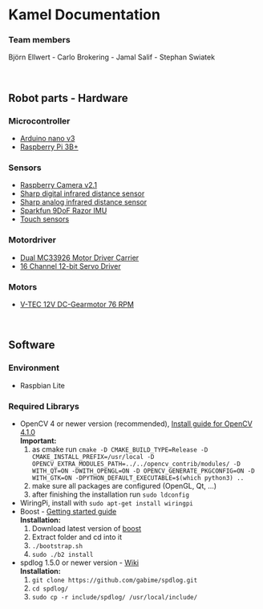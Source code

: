 # Kamel Documentation

### Team members 

Björn Ellwert - 
Carlo Brokering - 
Jamal Salif -
Stephan Swiatek

</br>

## Robot parts - Hardware

### Microcontroller

* [Arduino nano v3](https://store.arduino.cc/arduino-nano)
* [Raspberry Pi 3B+](https://www.raspberrypi.org/products/raspberry-pi-3-model-b-plus/)

### Sensors

* [Raspberry Camera v2.1](https://www.raspberrypi.org/products/camera-module-v2/)
* [Sharp digital infrared distance sensor](https://www.pololu.com/product/1134)
* [Sharp analog infrared distance sensor](http://www.sharp-world.com/products/device/lineup/data/pdf/datasheet/gp2y0a51sk_e.pdf)
* [Sparkfun 9DoF Razor IMU](https://www.sparkfun.com/products/14001)
* [Touch sensors](https://www.reichelt.de/schnappschalter-1xum-5a-250vac-flachhebel-mar-1050-5202-p32729.html?&trstct=pol_5)

### Motordriver

* [Dual MC33926 Motor Driver Carrier](https://www.pololu.com/product/1213)
* [16 Channel 12-bit Servo Driver](https://cdn-learn.adafruit.com/downloads/pdf/16-channel-pwm-servo-driver.pdf)

### Motors

* [V-TEC 12V DC-Gearmotor 76 RPM](https://eckstein-shop.de/V-TEC-12V-Mini-37D-DC-Motor-Gleichstrom-Getriebe-Motor-Stirnradgetriebe-76-RPM)

</br>

## Software

### Environment

* Raspbian Lite

### Required Librarys

* OpenCV 4 or newer version (recommended), [Install guide for OpenCV 4.1.0](https://docs.opencv.org/4.1.0/d7/d9f/tutorial_linux_install.html)  
  **Important:** 
  1. as cmake run `cmake -D CMAKE_BUILD_TYPE=Release -D CMAKE_INSTALL_PREFIX=/usr/local -D OPENCV_EXTRA_MODULES_PATH=../../opencv_contrib/modules/ -D WITH_QT=ON -DWITH_OPENGL=ON -D OPENCV_GENERATE_PKGCONFIG=ON -D WITH_GTK=ON -DPYTHON_DEFAULT_EXECUTABLE=$(which python3) ..` 
  2. make sure all packages are configured (OpenGL, Qt, ...)
  3. after finishing the installation run `sudo ldconfig`
* WiringPi, install with `sudo apt-get install wiringpi`
* Boost - [Getting started guide](https://www.boost.org/doc/libs/1_70_0/more/getting_started/unix-variants.html)
  </br>**Installation:**</br>
  1. Download latest version of [boost](https://www.boost.org/)
  2. Extract folder and cd into it
  3. `./bootstrap.sh`
  4. `sudo ./b2 install`
* spdlog 1.5.0 or newer version - [Wiki](https://github.com/gabime/spdlog/wiki/)
  </br>**Installation:**</br>
  1. `git clone https://github.com/gabime/spdlog.git`
  2. `cd spdlog/`
  3. `sudo cp -r include/spdlog/ /usr/local/include/`
